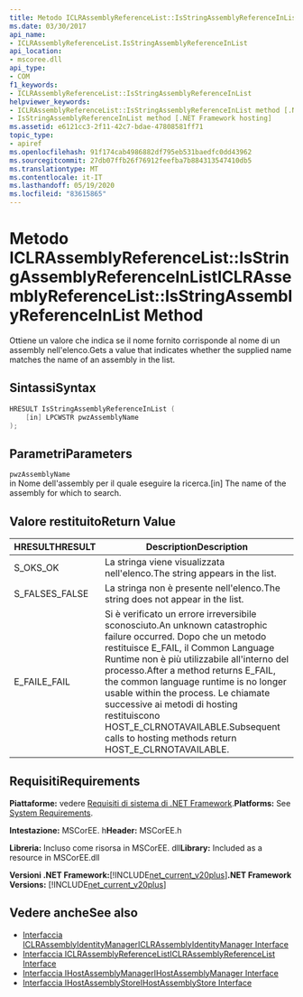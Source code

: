 ```yaml
---
title: Metodo ICLRAssemblyReferenceList::IsStringAssemblyReferenceInList
ms.date: 03/30/2017
api_name:
- ICLRAssemblyReferenceList.IsStringAssemblyReferenceInList
api_location:
- mscoree.dll
api_type:
- COM
f1_keywords:
- ICLRAssemblyReferenceList::IsStringAssemblyReferenceInList
helpviewer_keywords:
- ICLRAssemblyReferenceList::IsStringAssemblyReferenceInList method [.NET Framework hosting]
- IsStringAssemblyReferenceInList method [.NET Framework hosting]
ms.assetid: e6121cc3-2f11-42c7-bdae-47808581ff71
topic_type:
- apiref
ms.openlocfilehash: 91f174cab4986882df795eb531baedfc0dd43962
ms.sourcegitcommit: 27db07ffb26f76912feefba7b884313547410db5
ms.translationtype: MT
ms.contentlocale: it-IT
ms.lasthandoff: 05/19/2020
ms.locfileid: "83615865"
---
```

# <a name="iclrassemblyreferencelistisstringassemblyreferenceinlist-method"></a><span data-ttu-id="ac0a9-102">Metodo ICLRAssemblyReferenceList::IsStringAssemblyReferenceInList</span><span class="sxs-lookup"><span data-stu-id="ac0a9-102">ICLRAssemblyReferenceList::IsStringAssemblyReferenceInList Method</span></span>
<span data-ttu-id="ac0a9-103">Ottiene un valore che indica se il nome fornito corrisponde al nome di un assembly nell'elenco.</span><span class="sxs-lookup"><span data-stu-id="ac0a9-103">Gets a value that indicates whether the supplied name matches the name of an assembly in the list.</span></span>  
  
## <a name="syntax"></a><span data-ttu-id="ac0a9-104">Sintassi</span><span class="sxs-lookup"><span data-stu-id="ac0a9-104">Syntax</span></span>  
  
```cpp  
HRESULT IsStringAssemblyReferenceInList (  
    [in] LPCWSTR pwzAssemblyName  
);  
```  
  
## <a name="parameters"></a><span data-ttu-id="ac0a9-105">Parametri</span><span class="sxs-lookup"><span data-stu-id="ac0a9-105">Parameters</span></span>  
 `pwzAssemblyName`  
 <span data-ttu-id="ac0a9-106">in Nome dell'assembly per il quale eseguire la ricerca.</span><span class="sxs-lookup"><span data-stu-id="ac0a9-106">[in] The name of the assembly for which to search.</span></span>  
  
## <a name="return-value"></a><span data-ttu-id="ac0a9-107">Valore restituito</span><span class="sxs-lookup"><span data-stu-id="ac0a9-107">Return Value</span></span>  
  
|<span data-ttu-id="ac0a9-108">HRESULT</span><span class="sxs-lookup"><span data-stu-id="ac0a9-108">HRESULT</span></span>|<span data-ttu-id="ac0a9-109">Description</span><span class="sxs-lookup"><span data-stu-id="ac0a9-109">Description</span></span>|  
|-------------|-----------------|  
|<span data-ttu-id="ac0a9-110">S_OK</span><span class="sxs-lookup"><span data-stu-id="ac0a9-110">S_OK</span></span>|<span data-ttu-id="ac0a9-111">La stringa viene visualizzata nell'elenco.</span><span class="sxs-lookup"><span data-stu-id="ac0a9-111">The string appears in the list.</span></span>|  
|<span data-ttu-id="ac0a9-112">S_FALSE</span><span class="sxs-lookup"><span data-stu-id="ac0a9-112">S_FALSE</span></span>|<span data-ttu-id="ac0a9-113">La stringa non è presente nell'elenco.</span><span class="sxs-lookup"><span data-stu-id="ac0a9-113">The string does not appear in the list.</span></span>|  
|<span data-ttu-id="ac0a9-114">E_FAIL</span><span class="sxs-lookup"><span data-stu-id="ac0a9-114">E_FAIL</span></span>|<span data-ttu-id="ac0a9-115">Si è verificato un errore irreversibile sconosciuto.</span><span class="sxs-lookup"><span data-stu-id="ac0a9-115">An unknown catastrophic failure occurred.</span></span> <span data-ttu-id="ac0a9-116">Dopo che un metodo restituisce E_FAIL, il Common Language Runtime non è più utilizzabile all'interno del processo.</span><span class="sxs-lookup"><span data-stu-id="ac0a9-116">After a method returns E_FAIL, the common language runtime is no longer usable within the process.</span></span> <span data-ttu-id="ac0a9-117">Le chiamate successive ai metodi di hosting restituiscono HOST_E_CLRNOTAVAILABLE.</span><span class="sxs-lookup"><span data-stu-id="ac0a9-117">Subsequent calls to hosting methods return HOST_E_CLRNOTAVAILABLE.</span></span>|  
  
## <a name="requirements"></a><span data-ttu-id="ac0a9-118">Requisiti</span><span class="sxs-lookup"><span data-stu-id="ac0a9-118">Requirements</span></span>  
 <span data-ttu-id="ac0a9-119">**Piattaforme:** vedere [Requisiti di sistema di .NET Framework](../../get-started/system-requirements.md).</span><span class="sxs-lookup"><span data-stu-id="ac0a9-119">**Platforms:** See [System Requirements](../../get-started/system-requirements.md).</span></span>  
  
 <span data-ttu-id="ac0a9-120">**Intestazione:** MSCorEE. h</span><span class="sxs-lookup"><span data-stu-id="ac0a9-120">**Header:** MSCorEE.h</span></span>  
  
 <span data-ttu-id="ac0a9-121">**Libreria:** Incluso come risorsa in MSCorEE. dll</span><span class="sxs-lookup"><span data-stu-id="ac0a9-121">**Library:** Included as a resource in MSCorEE.dll</span></span>  
  
 <span data-ttu-id="ac0a9-122">**Versioni .NET Framework:**[!INCLUDE[net_current_v20plus](../../../../includes/net-current-v20plus-md.md)]</span><span class="sxs-lookup"><span data-stu-id="ac0a9-122">**.NET Framework Versions:** [!INCLUDE[net_current_v20plus](../../../../includes/net-current-v20plus-md.md)]</span></span>  
  
## <a name="see-also"></a><span data-ttu-id="ac0a9-123">Vedere anche</span><span class="sxs-lookup"><span data-stu-id="ac0a9-123">See also</span></span>

- [<span data-ttu-id="ac0a9-124">Interfaccia ICLRAssemblyIdentityManager</span><span class="sxs-lookup"><span data-stu-id="ac0a9-124">ICLRAssemblyIdentityManager Interface</span></span>](iclrassemblyidentitymanager-interface.md)
- [<span data-ttu-id="ac0a9-125">Interfaccia ICLRAssemblyReferenceList</span><span class="sxs-lookup"><span data-stu-id="ac0a9-125">ICLRAssemblyReferenceList Interface</span></span>](iclrassemblyreferencelist-interface.md)
- [<span data-ttu-id="ac0a9-126">Interfaccia IHostAssemblyManager</span><span class="sxs-lookup"><span data-stu-id="ac0a9-126">IHostAssemblyManager Interface</span></span>](ihostassemblymanager-interface.md)
- [<span data-ttu-id="ac0a9-127">Interfaccia IHostAssemblyStore</span><span class="sxs-lookup"><span data-stu-id="ac0a9-127">IHostAssemblyStore Interface</span></span>](ihostassemblystore-interface.md)
